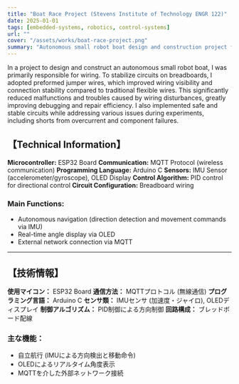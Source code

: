 ```yaml
---
title: "Boat Race Project (Stevens Institute of Technology ENGR 122)"
date: 2025-01-01
tags: [embedded-systems, robotics, control-systems]
url: ""
cover: "/assets/works/boat-race-project.png"
summary: "Autonomous small robot boat design and construction project focusing on wiring reliability and IMU-based PID control."
---
```


In a project to design and construct an autonomous small robot boat, I was primarily responsible for wiring. To stabilize circuits on breadboards, I adopted preformed jumper wires, which improved wiring visibility and connection stability compared to traditional flexible wires. This significantly reduced malfunctions and troubles caused by wiring disturbances, greatly improving debugging and repair efficiency. I also implemented safe and stable circuits while addressing various issues during experiments, including shorts from overcurrent and component failures.

## 【Technical Information】

**Microcontroller:** ESP32 Board
**Communication:** MQTT Protocol (wireless communication)
**Programming Language:** Arduino C
**Sensors:** IMU Sensor (accelerometer/gyroscope), OLED Display
**Control Algorithm:** PID control for directional control
**Circuit Configuration:** Breadboard wiring

### Main Functions:
- Autonomous navigation (direction detection and movement commands via IMU)
- Real-time angle display via OLED
- External network connection via MQTT

---

## 【技術情報】

**使用マイコン：** ESP32 Board
**通信方法：** MQTTプロトコル (無線通信)
**プログラミング言語：** Arduino C
**センサ類：** IMUセンサ (加速度・ジャイロ), OLEDディスプレイ
**制御アルゴリズム：** PID制御による方向制御
**回路構成：** ブレッドボード配線

### 主な機能：
- 自立航行 (IMUによる方向検出と移動命令)
- OLEDによるリアルタイム角度表示
- MQTTを介した外部ネットワーク接続
